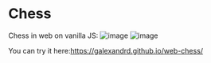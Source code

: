 # Chess

Chess in web on vanilla JS:
![image](https://user-images.githubusercontent.com/90176889/175778672-acfb00be-e122-4ec9-9692-9ab6f1e10bc3.png)
![image](https://user-images.githubusercontent.com/90176889/175779199-1e1deeb9-1818-41c6-8155-0f1fdd1f5585.png)

You can try it here:https://galexandrd.github.io/web-chess/
